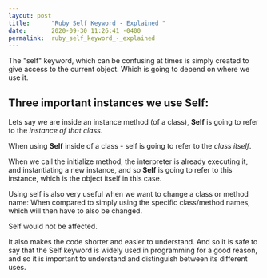 ```yaml
---
layout: post
title:      "Ruby Self Keyword - Explained "
date:       2020-09-30 11:26:41 -0400
permalink:  ruby_self_keyword_-_explained
---
```



The "self" keyword, which can be confusing at times is simply created to give access to the current object. 
Which is going to depend on where we use it. 

## Three important instances we use Self:

Lets say we are inside an instance method (of a class), **Self** is going to refer to the *instance of that class*. 

When using **Self** inside of a class - self is going to refer to the *class itself*. 

When we call the initialize method, the interpreter is already executing it, and instantiating a new instance, and so **Self** is going to refer to this instance, which is the object itself in this case. 


Using self is also very useful when we want to change a class or method name:
When compared to simply using the specific class/method names, which will then have to also be changed.

Self would not be affected. 

It also makes the code shorter and easier to understand. 
And so it is safe to say that the Self keyword is widely used in programming for a good reason, and so it is important to understand and distinguish between its different uses. 

